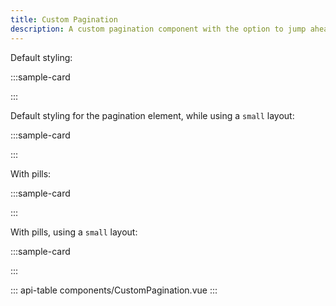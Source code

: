 ```yaml
---
title: Custom Pagination
description: A custom pagination component with the option to jump ahead to a specific page using a form input.
---
```


Default styling:

:::sample-card
<div class="p-2 text-center">
  <custom-pagination v-model="currentPage" :per-page="10" :total-rows="200" />
</div>
:::

Default styling for the pagination element, while using a `small` layout:

:::sample-card
<div class="p-2 text-center">
  <custom-pagination v-model="currentPage" :per-page="10" :total-rows="200" small />
</div>
:::

With pills:

:::sample-card
<div class="p-2 text-center">
  <custom-pagination v-model="currentPage" :per-page="10" pills :total-rows="200" />
</div>
:::

With pills, using a `small` layout:

:::sample-card
<div class="p-2 text-center">
  <custom-pagination v-model="currentPage" :per-page="10" pills :total-rows="200" small />
</div>
:::

::: api-table components/CustomPagination.vue :::

<script>
  export default {
    data () {
      return {
        currentPage: 1
      }
    },
    watch: {
      currentPage (page) {
        this.$router.push({ query: { page } })
      }
    }
  }
</script>

